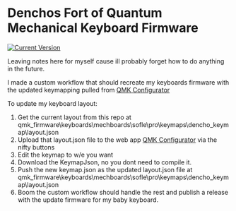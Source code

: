 # Denchos Fort of Quantum Mechanical Keyboard Firmware

[![Current Version](https://img.shields.io/github/tag/qmk/qmk_firmware.svg)](https://github.com/qmk/qmk_firmware/tags)

Leaving notes here for myself cause ill probably forget how to do anything in the future.

I made a custom workflow that should recreate my keyboards firmware with the updated keymapping pulled from [QMK Configurator](https://config.qmk.fm/#/mechboards/sofle/pro/LAYOUT)

To update my keyboard layout:

1. Get the current layout from this repo at qmk_firmware\keyboards\mechboards\sofle\pro\keymaps\dencho_keymap\layout.json
2. Upload that layout.json file to the web app [QMK Configurator](https://config.qmk.fm/#/mechboards/sofle/pro/LAYOUT) via the nifty buttons
3. Edit the keymap to w/e you want
4. Download the KeymapJson, no you dont need to compile it.
5. Push the new keymap.json as the updated layout.json file at  qmk_firmware\keyboards\mechboards\sofle\pro\keymaps\dencho_keymap\layout.json
6. Boom the custom workflow should handle the rest and publish a release with the update firmware for my baby keyboard.
